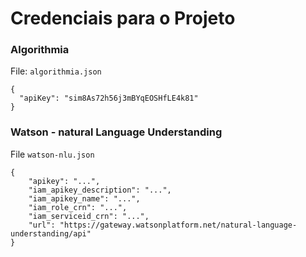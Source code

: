 # Credenciais para o Projeto
### Algorithmia

File: `algorithmia.json`

```
{
  "apiKey": "sim8As72h56j3mBYqEOSHfLE4k81"
}
```

### Watson - natural Language Understanding

File `watson-nlu.json`

```
{
    "apikey": "...",
    "iam_apikey_description": "...",
    "iam_apikey_name": "...",
    "iam_role_crn": "...",
    "iam_serviceid_crn": "...",
    "url": "https://gateway.watsonplatform.net/natural-language-understanding/api"
}
```